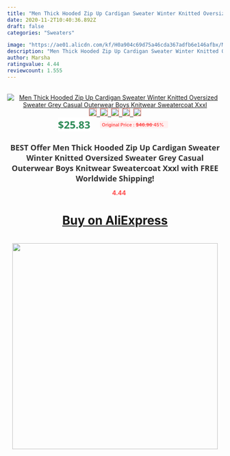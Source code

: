 ```yaml
---
title: "Men Thick Hooded Zip Up Cardigan Sweater Winter Knitted Oversized Sweater Grey Casual Outerwear Boys Knitwear Sweatercoat Xxxl"
date: 2020-11-2T10:40:36.892Z
draft: false
categories: "Sweaters"

image: "https://ae01.alicdn.com/kf/H0a904c69d75a46cda367adfb6e146afbx/Men-Thick-Hooded-Zip-Up-Cardigan-Sweater-Winter-Knitted-Oversized-Sweater-Grey-Casual-Outerwear-Boys-Knitwear.jpg"
description: "Men Thick Hooded Zip Up Cardigan Sweater Winter Knitted Oversized Sweater Grey Casual Outerwear Boys Knitwear Sweatercoat Xxxl"
author: Marsha
ratingvalue: 4.44
reviewcount: 1.555
---
```

<br>
<div style="text-align: center;">
<a href="https://s.click.aliexpress.com/e/_ANfYjT" target="_blank" rel="nofollow noopener noreferrer"><img alt="Men Thick Hooded Zip Up Cardigan Sweater Winter Knitted Oversized Sweater Grey Casual Outerwear Boys Knitwear Sweatercoat Xxxl" class="magnifier-image" src="https://ae01.alicdn.com/kf/H0a904c69d75a46cda367adfb6e146afbx/Men-Thick-Hooded-Zip-Up-Cardigan-Sweater-Winter-Knitted-Oversized-Sweater-Grey-Casual-Outerwear-Boys-Knitwear.jpg_640x640.jpg">
<br>
<img style="border:1px solid salmon" src="https://ae01.alicdn.com/kf/H0a904c69d75a46cda367adfb6e146afbx/Men-Thick-Hooded-Zip-Up-Cardigan-Sweater-Winter-Knitted-Oversized-Sweater-Grey-Casual-Outerwear-Boys-Knitwear.jpg_120x120.jpg">&nbsp;&nbsp;<img style="border:1px solid salmon" src="https://ae01.alicdn.com/kf/Hdf43a29ec0754a4f91804b001e4f022cF/Men-Thick-Hooded-Zip-Up-Cardigan-Sweater-Winter-Knitted-Oversized-Sweater-Grey-Casual-Outerwear-Boys-Knitwear.jpg_120x120.jpg">&nbsp;&nbsp;<img style="border:1px solid salmon" src="https://ae01.alicdn.com/kf/H61a05e033a7c431494e2dd7536514d442/Men-Thick-Hooded-Zip-Up-Cardigan-Sweater-Winter-Knitted-Oversized-Sweater-Grey-Casual-Outerwear-Boys-Knitwear.jpg_120x120.jpg">&nbsp;&nbsp;<img style="border:1px solid salmon" src="https://ae01.alicdn.com/kf/Haafa49124c204f2d9752e10e34c021f6D/Men-Thick-Hooded-Zip-Up-Cardigan-Sweater-Winter-Knitted-Oversized-Sweater-Grey-Casual-Outerwear-Boys-Knitwear.jpg_120x120.jpg">&nbsp;&nbsp;<img style="border:1px solid salmon" src="https://ae01.alicdn.com/kf/H7e886b733b054c30af8fd03793b0e7dbk/Men-Thick-Hooded-Zip-Up-Cardigan-Sweater-Winter-Knitted-Oversized-Sweater-Grey-Casual-Outerwear-Boys-Knitwear.jpg_120x120.jpg"></a></div><br0>
<div style="text-align: center;"><span style="background-color: white; border: 0px; box-sizing: border-box; color: seagreen; display: inline-block; font-family: &quot;open sans&quot; , &quot;arial&quot; , &quot;helvetica&quot; , sans-serif , &quot;heiti&quot;; font-size: 24px; font-stretch: inherit; font-weight: 700; line-height: inherit; margin: 0px 10px 0px 0px; padding: 0px; vertical-align: middle;">$25.83 </span>
<span style="background: rgb(255 , 241 , 241); border-radius: 3px; border: 0px; box-sizing: border-box; color: #ff4747; display: inline-block; font-family: inherit; font-size: 12px; font-stretch: inherit; font-style: inherit; font-variant: inherit; font-weight: 600; line-height: inherit; margin: 0px; padding: 2px 5px; transform: scale(0.9); vertical-align: middle;">Original Price : <b style="text-decoration: line-through;">$46.96 </b> 45%&nbsp;&nbsp;</span></div>
<h1 style="color: #333333; display: inline-block; font-family: &quot;open sans&quot; , &quot;arial&quot; , &quot;helvetica&quot; , sans-serif , &quot;heiti&quot;; font-size: 18px; font-stretch: inherit; font-weight: 700; text-align: center;">BEST Offer Men Thick Hooded Zip Up Cardigan Sweater Winter Knitted Oversized Sweater Grey Casual Outerwear Boys Knitwear Sweatercoat Xxxl with FREE Worldwide Shipping!</h1>
<div style="color: #ff4747; text-align: center;">
<img src="https://4.bp.blogspot.com/-M0ZcTcb-5uY/XleCXlxnR4I/AAAAAAAAAEc/OrjgMkXV1oMQFaCRZj5HQwOCBcu3w1FegCPcBGAYYCw/s1600/star.png" style="height: 15px;">&nbsp;<b>4.44</b></div>
<div class="button_cont" align="center"><a class="buynow_a" href="https://s.click.aliexpress.com/e/_ANfYjT" target="_blank" rel="nofollow noopener noreferrer"><H1>Buy on AliExpress</H1></a></div><br>
<div class="separator" style="clear: both; text-align: center;">
<img src="https://lh3.googleusercontent.com/-pTy5HemUv9M/XlePHvY0dAI/AAAAAAAAAE4/0nX5iRUoIWY8eMW9Dpxeirr157OZliDIgCLcBGAsYHQ/s1600/badge.gif" width="480">
</div>
